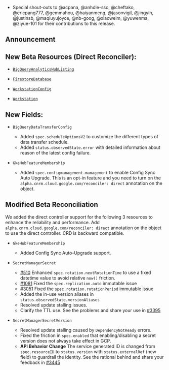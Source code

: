 * Special shout-outs to @acpana, @anhdle-sso, @cheftako, @ericpang777, @gemmahou, @haiyanmeng, @jasonvigil, @jingyih, @justinsb, @maqiuyujoyce, @nb-goog, @xiaoweim, @yuwenma, @ziyue-101 for their contributions to this release.

## Announcement 


## New Beta Resources (Direct Reconciler):

* [`BigQueryAnalyticsHubListing`](https://cloud.google.com/config-connector/docs/reference/resource-docs/bigqueryanalyticshub/bigqueryanalyticshublisting)

* [`FirestoreDatabase`](https://cloud.google.com/config-connector/docs/reference/resource-docs/firestore/firestoredatabase)

* [`WorkstationConfig`](https://cloud.google.com/config-connector/docs/reference/resource-docs/workstations/workstationconfig)

* [`Workstation`](https://cloud.google.com/config-connector/docs/reference/resource-docs/workstations/workstation)

## New Fields:

* `BigQueryDataTransferConfig`

  * Added `spec.scheduleOptionsV2` to customize the different types of data transfer schedule.
  * Added `status.observedState.error` with detailed information about reason of the latest config failure.

* `GkeHubFeatureMembership`

  * Added `spec.configmanagement.management` to enable Config Sync Auto Upgrade. This is an opt-in feature and you need to turn on the `alpha.cnrm.cloud.google.com/reconciler: direct` annotation on the object.


## Modified Beta Reconciliation

We added the direct controller support for the following 3 resources to enhance the reliability and performance. Add `alpha.cnrm.cloud.google.com/reconciler: direct` annotation on the object to use the direct controller. CRD is backward compatible.

* `GkeHubFeatureMembership`

  * Added Config Sync Auto-Upgrade support.

* `SecretManagerSecret`

  * [#510](https://github.com/GoogleCloudPlatform/k8s-config-connector/issues/510) Enhanced `spec.rotation.nextRotationTime` to use a fixed datetime value to avoid relative `now()` friction. 
  * [#1081](https://github.com/GoogleCloudPlatform/k8s-config-connector/issues/1081) Fixed the `spec.replication.auto` immutable issue
  * [#3051](https://github.com/GoogleCloudPlatform/k8s-config-connector/issues/3051) Fixed the `spec.rotation.rotationPeriod` immutable issue 
  * Added the in-use version aliases in `status.observedState.versionAliases`
  * Resolved update stalling issues. 
  * Clarify the TTL use. See the problems and share your use in [#3395](https://github.com/GoogleCloudPlatform/k8s-config-connector/issues/3395) 

* `SecretManagerSecretVersion`
  
  * Resolved update stalling caused by `DependencyNotReady` errors.
  * Fixed the friction in `spec.enabled` that enabling/disabling a secret version does not always take effect in GCP.
  * **API Behavior Change**  The service generated ID is changed from `spec.resourceID` to `status.version` with `status.externalRef` (new field) to guardrail the identity. See the rational behind and share your feedback in [#3445](https://github.com/GoogleCloudPlatform/k8s-config-connector/issues/3445)
